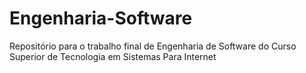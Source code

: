 # Engenharia-Software
Repositório para o trabalho final de Engenharia de Software do Curso Superior de Tecnologia em Sistemas Para Internet
